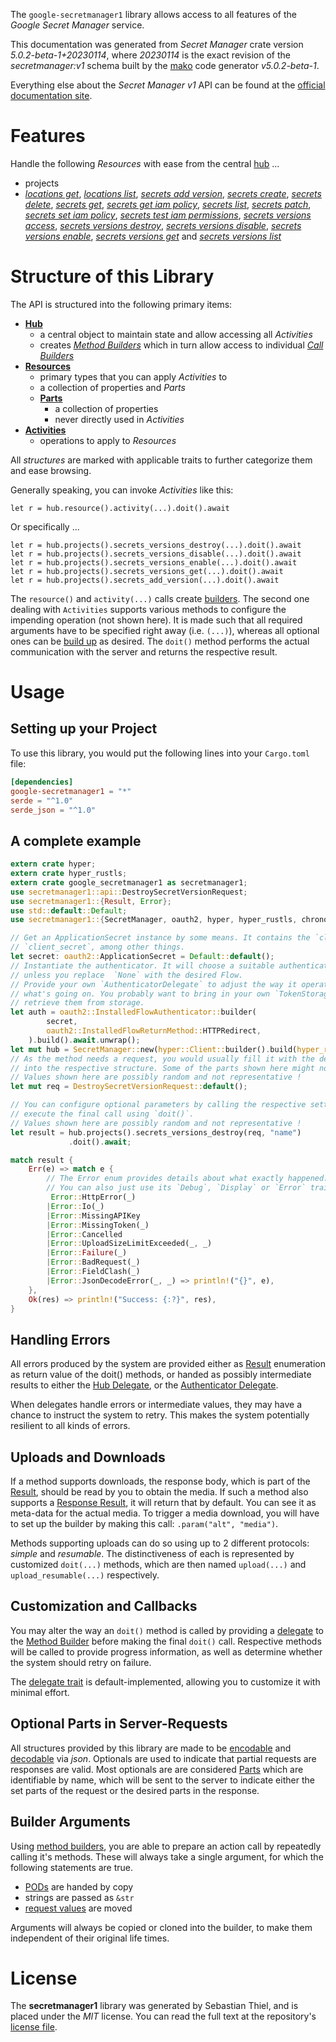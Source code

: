 <!---
DO NOT EDIT !
This file was generated automatically from 'src/generator/templates/api/README.md.mako'
DO NOT EDIT !
-->
The `google-secretmanager1` library allows access to all features of the *Google Secret Manager* service.

This documentation was generated from *Secret Manager* crate version *5.0.2-beta-1+20230114*, where *20230114* is the exact revision of the *secretmanager:v1* schema built by the [mako](http://www.makotemplates.org/) code generator *v5.0.2-beta-1*.

Everything else about the *Secret Manager* *v1* API can be found at the
[official documentation site](https://cloud.google.com/secret-manager/).
# Features

Handle the following *Resources* with ease from the central [hub](https://docs.rs/google-secretmanager1/5.0.2-beta-1+20230114/google_secretmanager1/SecretManager) ... 

* projects
 * [*locations get*](https://docs.rs/google-secretmanager1/5.0.2-beta-1+20230114/google_secretmanager1/api::ProjectLocationGetCall), [*locations list*](https://docs.rs/google-secretmanager1/5.0.2-beta-1+20230114/google_secretmanager1/api::ProjectLocationListCall), [*secrets add version*](https://docs.rs/google-secretmanager1/5.0.2-beta-1+20230114/google_secretmanager1/api::ProjectSecretAddVersionCall), [*secrets create*](https://docs.rs/google-secretmanager1/5.0.2-beta-1+20230114/google_secretmanager1/api::ProjectSecretCreateCall), [*secrets delete*](https://docs.rs/google-secretmanager1/5.0.2-beta-1+20230114/google_secretmanager1/api::ProjectSecretDeleteCall), [*secrets get*](https://docs.rs/google-secretmanager1/5.0.2-beta-1+20230114/google_secretmanager1/api::ProjectSecretGetCall), [*secrets get iam policy*](https://docs.rs/google-secretmanager1/5.0.2-beta-1+20230114/google_secretmanager1/api::ProjectSecretGetIamPolicyCall), [*secrets list*](https://docs.rs/google-secretmanager1/5.0.2-beta-1+20230114/google_secretmanager1/api::ProjectSecretListCall), [*secrets patch*](https://docs.rs/google-secretmanager1/5.0.2-beta-1+20230114/google_secretmanager1/api::ProjectSecretPatchCall), [*secrets set iam policy*](https://docs.rs/google-secretmanager1/5.0.2-beta-1+20230114/google_secretmanager1/api::ProjectSecretSetIamPolicyCall), [*secrets test iam permissions*](https://docs.rs/google-secretmanager1/5.0.2-beta-1+20230114/google_secretmanager1/api::ProjectSecretTestIamPermissionCall), [*secrets versions access*](https://docs.rs/google-secretmanager1/5.0.2-beta-1+20230114/google_secretmanager1/api::ProjectSecretVersionAccesCall), [*secrets versions destroy*](https://docs.rs/google-secretmanager1/5.0.2-beta-1+20230114/google_secretmanager1/api::ProjectSecretVersionDestroyCall), [*secrets versions disable*](https://docs.rs/google-secretmanager1/5.0.2-beta-1+20230114/google_secretmanager1/api::ProjectSecretVersionDisableCall), [*secrets versions enable*](https://docs.rs/google-secretmanager1/5.0.2-beta-1+20230114/google_secretmanager1/api::ProjectSecretVersionEnableCall), [*secrets versions get*](https://docs.rs/google-secretmanager1/5.0.2-beta-1+20230114/google_secretmanager1/api::ProjectSecretVersionGetCall) and [*secrets versions list*](https://docs.rs/google-secretmanager1/5.0.2-beta-1+20230114/google_secretmanager1/api::ProjectSecretVersionListCall)




# Structure of this Library

The API is structured into the following primary items:

* **[Hub](https://docs.rs/google-secretmanager1/5.0.2-beta-1+20230114/google_secretmanager1/SecretManager)**
    * a central object to maintain state and allow accessing all *Activities*
    * creates [*Method Builders*](https://docs.rs/google-secretmanager1/5.0.2-beta-1+20230114/google_secretmanager1/client::MethodsBuilder) which in turn
      allow access to individual [*Call Builders*](https://docs.rs/google-secretmanager1/5.0.2-beta-1+20230114/google_secretmanager1/client::CallBuilder)
* **[Resources](https://docs.rs/google-secretmanager1/5.0.2-beta-1+20230114/google_secretmanager1/client::Resource)**
    * primary types that you can apply *Activities* to
    * a collection of properties and *Parts*
    * **[Parts](https://docs.rs/google-secretmanager1/5.0.2-beta-1+20230114/google_secretmanager1/client::Part)**
        * a collection of properties
        * never directly used in *Activities*
* **[Activities](https://docs.rs/google-secretmanager1/5.0.2-beta-1+20230114/google_secretmanager1/client::CallBuilder)**
    * operations to apply to *Resources*

All *structures* are marked with applicable traits to further categorize them and ease browsing.

Generally speaking, you can invoke *Activities* like this:

```Rust,ignore
let r = hub.resource().activity(...).doit().await
```

Or specifically ...

```ignore
let r = hub.projects().secrets_versions_destroy(...).doit().await
let r = hub.projects().secrets_versions_disable(...).doit().await
let r = hub.projects().secrets_versions_enable(...).doit().await
let r = hub.projects().secrets_versions_get(...).doit().await
let r = hub.projects().secrets_add_version(...).doit().await
```

The `resource()` and `activity(...)` calls create [builders][builder-pattern]. The second one dealing with `Activities` 
supports various methods to configure the impending operation (not shown here). It is made such that all required arguments have to be 
specified right away (i.e. `(...)`), whereas all optional ones can be [build up][builder-pattern] as desired.
The `doit()` method performs the actual communication with the server and returns the respective result.

# Usage

## Setting up your Project

To use this library, you would put the following lines into your `Cargo.toml` file:

```toml
[dependencies]
google-secretmanager1 = "*"
serde = "^1.0"
serde_json = "^1.0"
```

## A complete example

```Rust
extern crate hyper;
extern crate hyper_rustls;
extern crate google_secretmanager1 as secretmanager1;
use secretmanager1::api::DestroySecretVersionRequest;
use secretmanager1::{Result, Error};
use std::default::Default;
use secretmanager1::{SecretManager, oauth2, hyper, hyper_rustls, chrono, FieldMask};

// Get an ApplicationSecret instance by some means. It contains the `client_id` and 
// `client_secret`, among other things.
let secret: oauth2::ApplicationSecret = Default::default();
// Instantiate the authenticator. It will choose a suitable authentication flow for you, 
// unless you replace  `None` with the desired Flow.
// Provide your own `AuthenticatorDelegate` to adjust the way it operates and get feedback about 
// what's going on. You probably want to bring in your own `TokenStorage` to persist tokens and
// retrieve them from storage.
let auth = oauth2::InstalledFlowAuthenticator::builder(
        secret,
        oauth2::InstalledFlowReturnMethod::HTTPRedirect,
    ).build().await.unwrap();
let mut hub = SecretManager::new(hyper::Client::builder().build(hyper_rustls::HttpsConnectorBuilder::new().with_native_roots().https_or_http().enable_http1().enable_http2().build()), auth);
// As the method needs a request, you would usually fill it with the desired information
// into the respective structure. Some of the parts shown here might not be applicable !
// Values shown here are possibly random and not representative !
let mut req = DestroySecretVersionRequest::default();

// You can configure optional parameters by calling the respective setters at will, and
// execute the final call using `doit()`.
// Values shown here are possibly random and not representative !
let result = hub.projects().secrets_versions_destroy(req, "name")
             .doit().await;

match result {
    Err(e) => match e {
        // The Error enum provides details about what exactly happened.
        // You can also just use its `Debug`, `Display` or `Error` traits
         Error::HttpError(_)
        |Error::Io(_)
        |Error::MissingAPIKey
        |Error::MissingToken(_)
        |Error::Cancelled
        |Error::UploadSizeLimitExceeded(_, _)
        |Error::Failure(_)
        |Error::BadRequest(_)
        |Error::FieldClash(_)
        |Error::JsonDecodeError(_, _) => println!("{}", e),
    },
    Ok(res) => println!("Success: {:?}", res),
}

```
## Handling Errors

All errors produced by the system are provided either as [Result](https://docs.rs/google-secretmanager1/5.0.2-beta-1+20230114/google_secretmanager1/client::Result) enumeration as return value of
the doit() methods, or handed as possibly intermediate results to either the 
[Hub Delegate](https://docs.rs/google-secretmanager1/5.0.2-beta-1+20230114/google_secretmanager1/client::Delegate), or the [Authenticator Delegate](https://docs.rs/yup-oauth2/*/yup_oauth2/trait.AuthenticatorDelegate.html).

When delegates handle errors or intermediate values, they may have a chance to instruct the system to retry. This 
makes the system potentially resilient to all kinds of errors.

## Uploads and Downloads
If a method supports downloads, the response body, which is part of the [Result](https://docs.rs/google-secretmanager1/5.0.2-beta-1+20230114/google_secretmanager1/client::Result), should be
read by you to obtain the media.
If such a method also supports a [Response Result](https://docs.rs/google-secretmanager1/5.0.2-beta-1+20230114/google_secretmanager1/client::ResponseResult), it will return that by default.
You can see it as meta-data for the actual media. To trigger a media download, you will have to set up the builder by making
this call: `.param("alt", "media")`.

Methods supporting uploads can do so using up to 2 different protocols: 
*simple* and *resumable*. The distinctiveness of each is represented by customized 
`doit(...)` methods, which are then named `upload(...)` and `upload_resumable(...)` respectively.

## Customization and Callbacks

You may alter the way an `doit()` method is called by providing a [delegate](https://docs.rs/google-secretmanager1/5.0.2-beta-1+20230114/google_secretmanager1/client::Delegate) to the 
[Method Builder](https://docs.rs/google-secretmanager1/5.0.2-beta-1+20230114/google_secretmanager1/client::CallBuilder) before making the final `doit()` call. 
Respective methods will be called to provide progress information, as well as determine whether the system should 
retry on failure.

The [delegate trait](https://docs.rs/google-secretmanager1/5.0.2-beta-1+20230114/google_secretmanager1/client::Delegate) is default-implemented, allowing you to customize it with minimal effort.

## Optional Parts in Server-Requests

All structures provided by this library are made to be [encodable](https://docs.rs/google-secretmanager1/5.0.2-beta-1+20230114/google_secretmanager1/client::RequestValue) and 
[decodable](https://docs.rs/google-secretmanager1/5.0.2-beta-1+20230114/google_secretmanager1/client::ResponseResult) via *json*. Optionals are used to indicate that partial requests are responses 
are valid.
Most optionals are are considered [Parts](https://docs.rs/google-secretmanager1/5.0.2-beta-1+20230114/google_secretmanager1/client::Part) which are identifiable by name, which will be sent to 
the server to indicate either the set parts of the request or the desired parts in the response.

## Builder Arguments

Using [method builders](https://docs.rs/google-secretmanager1/5.0.2-beta-1+20230114/google_secretmanager1/client::CallBuilder), you are able to prepare an action call by repeatedly calling it's methods.
These will always take a single argument, for which the following statements are true.

* [PODs][wiki-pod] are handed by copy
* strings are passed as `&str`
* [request values](https://docs.rs/google-secretmanager1/5.0.2-beta-1+20230114/google_secretmanager1/client::RequestValue) are moved

Arguments will always be copied or cloned into the builder, to make them independent of their original life times.

[wiki-pod]: http://en.wikipedia.org/wiki/Plain_old_data_structure
[builder-pattern]: http://en.wikipedia.org/wiki/Builder_pattern
[google-go-api]: https://github.com/google/google-api-go-client

# License
The **secretmanager1** library was generated by Sebastian Thiel, and is placed 
under the *MIT* license.
You can read the full text at the repository's [license file][repo-license].

[repo-license]: https://github.com/Byron/google-apis-rsblob/main/LICENSE.md


